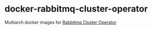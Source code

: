# docker-rabbitmq-cluster-operator

Multiarch docker images for [Rabbitmq Cluster Operator](https://github.com/rabbitmq/cluster-operator)
